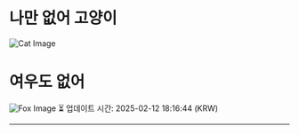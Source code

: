 
# 나만 없어 고양이

![Cat Image](https://cdn2.thecatapi.com/images/2pv.gif)

# 여우도 없어
![Fox Image](https://randomfox.ca/images/26.jpg)
⏳ 업데이트 시간: 2025-02-12 18:16:44 (KRW)

---
